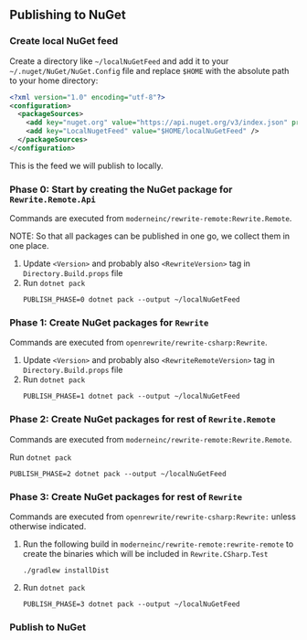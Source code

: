 ## Publishing to NuGet

### Create local NuGet feed

Create a directory like `~/localNuGetFeed` and add it to your `~/.nuget/NuGet/NuGet.Config` file and replace `$HOME` with the absolute path to your home directory:

```xml
<?xml version="1.0" encoding="utf-8"?>
<configuration>
  <packageSources>
    <add key="nuget.org" value="https://api.nuget.org/v3/index.json" protocolVersion="3" />
    <add key="LocalNugetFeed" value="$HOME/localNuGetFeed" />
  </packageSources>
</configuration>
```

This is the feed we will publish to locally.

### Phase 0: Start by creating the NuGet package for `Rewrite.Remote.Api`

Commands are executed from `moderneinc/rewrite-remote:Rewrite.Remote`.

NOTE: So that all packages can be published in one go, we collect them in one place.

1. Update `<Version>` and probably also `<RewriteVersion>` tag in `Directory.Build.props` file
2. Run `dotnet pack`
   ```shell
   PUBLISH_PHASE=0 dotnet pack --output ~/localNuGetFeed
   ```

### Phase 1: Create NuGet packages for `Rewrite`

Commands are executed from `openrewrite/rewrite-csharp:Rewrite`.

1. Update `<Version>` and probably also `<RewriteRemoteVersion>` tag in `Directory.Build.props` file
2. Run `dotnet pack`
   ```shell
   PUBLISH_PHASE=1 dotnet pack --output ~/localNuGetFeed
   ```

### Phase 2: Create NuGet packages for rest of `Rewrite.Remote`

Commands are executed from `moderneinc/rewrite-remote:Rewrite.Remote`.

Run `dotnet pack`
```shell
PUBLISH_PHASE=2 dotnet pack --output ~/localNuGetFeed
```

### Phase 3: Create NuGet packages for rest of `Rewrite`

Commands are executed from `openrewrite/rewrite-csharp:Rewrite:` unless otherwise indicated.

1. Run the following build in `moderneinc/rewrite-remote:rewrite-remote` to create the binaries which will be included in `Rewrite.CSharp.Test`
   ```shell
   ./gradlew installDist
   ```
2. Run `dotnet pack`
   ```shell
   PUBLISH_PHASE=3 dotnet pack --output ~/localNuGetFeed
   ```

### Publish to NuGet

